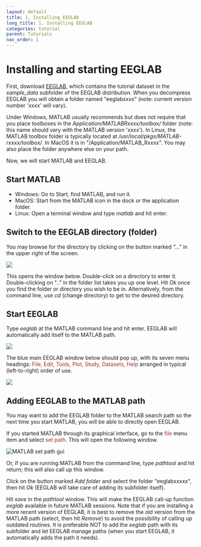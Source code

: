```yaml
---
layout: default
title: 1. Installing EEGLAB
long_title: 1. Installing EEGLAB
categories: tutorial
parent: Tutorials
nav_order: 1
---
```

Installing and starting EEGLAB
================

First, download [EEGLAB](http://sccn.ucsd.edu/eeglab/install.html),
which contains the tutorial dataset in the _sample_data_ subfolder of the EEGLAB distribution.
When you decompress EEGLAB you will obtain a folder named "eeglabxxxx"
(note: current version number 'xxxx' will vary).

Under Windows, MATLAB
usually recommends but does not require that you place toolboxes
in the *Application/MATLABRxxxx/toolbox/* folder (note: this name should
vary with the MATLAB version 'xxxx'). In Linux, the MATLAB toolbox
folder is typically located at */usr/local/pkgs/MATLAB-rxxxx/toolbox/*. In MacOS it is in "/Application/MATLAB_Rxxxx". You may also place the folder anywhere else on your path.

Now, we will start MATLAB and EEGLAB.

Start MATLAB
------

- Windows: Go to Start, find MATLAB, and run it.
- MacOS: Start from the MATLAB icon in the dock or the
    application folder.
- Linux: Open a terminal window and type *matlab* and hit enter.

Switch to the EEGLAB directory (folder)
------

You may browse for the directory by clicking on the button marked *"…"* in the upper right of the screen.


![](/assets/images/MATLAB_main_screen.png)


 This opens the window below. Double-click on a directory to enter it.
 Double-clicking on ".." in the folder list takes you up one level. Hit
 *Ok* once you find the folder or directory you wish to be in.
 Alternatively, from the command line, use *cd* (change directory) to
 get to the desired directory.

Start EEGLAB
------

Type *eeglab* at the MATLAB command line and hit enter. EEGLAB will
automatically add itself to the MATLAB path.


![](/assets/images/MATLAB_Command_Line.png)


 The blue main EEGLAB window below should pop up,  with its seven menu
 headings: <span style= "color:brown">File, Edit, Tools, Plot, Study, Datasets, Help </span> arranged in typical (left-to-right) order of use.

![](/assets/images/Eeglab20191.png)


Adding EEGLAB to the MATLAB path
------

You may want to add the EEGLAB folder to the MATLAB search path so the
next time you start MATLAB, you will be able to directly open EEGLAB.

If you started MATLAB through its graphical interface, go to the
<span style="color: brown">file</span> menu item and select <span style="color: brown">set
path</span>. This will open the following window.


![MATLAB set path gui](/assets/images/MATLAB_set_path_gui.png)

Or, if you are running MATLAB from the command line, type *pathtool*
and hit return; this will also call up this window.

Click on the button marked *Add folder* and select the folder
"eeglabxxxxx", then hit *Ok* (EEGLAB will take care of adding its
subfolder itself).

Hit *save* in the *pathtool* window. This will make the EEGLAB call-up
function *eeglab* available in future MATLAB sessions. Note that if
you are installing a more recent version of EEGLAB, it is best to
remove the old version from the MATLAB path (select, then hit
*Remove*) to avoid the possibility of calling up outdated routines. It
is preferable NOT to add the *eeglab* path with its subfolder and let
EEGLAB manage paths (when you start EEGLAB, it automatically adds
the path it needs).
